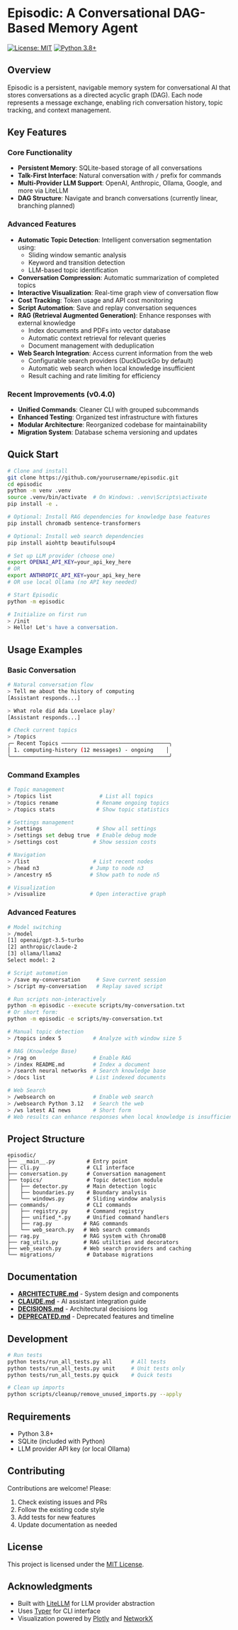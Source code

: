 # Episodic: A Conversational DAG-Based Memory Agent

[![License: MIT](https://img.shields.io/badge/License-MIT-blue.svg)](LICENSE)
[![Python 3.8+](https://img.shields.io/badge/python-3.8+-blue.svg)](https://www.python.org/downloads/)

## Overview

Episodic is a persistent, navigable memory system for conversational AI that stores conversations as a directed acyclic graph (DAG). Each node represents a message exchange, enabling rich conversation history, topic tracking, and context management.

## Key Features

### Core Functionality
- **Persistent Memory**: SQLite-based storage of all conversations
- **Talk-First Interface**: Natural conversation with `/` prefix for commands
- **Multi-Provider LLM Support**: OpenAI, Anthropic, Ollama, Google, and more via LiteLLM
- **DAG Structure**: Navigate and branch conversations (currently linear, branching planned)

### Advanced Features
- **Automatic Topic Detection**: Intelligent conversation segmentation using:
  - Sliding window semantic analysis
  - Keyword and transition detection
  - LLM-based topic identification
- **Conversation Compression**: Automatic summarization of completed topics
- **Interactive Visualization**: Real-time graph view of conversation flow
- **Cost Tracking**: Token usage and API cost monitoring
- **Script Automation**: Save and replay conversation sequences
- **RAG (Retrieval Augmented Generation)**: Enhance responses with external knowledge
  - Index documents and PDFs into vector database
  - Automatic context retrieval for relevant queries
  - Document management with deduplication
- **Web Search Integration**: Access current information from the web
  - Configurable search providers (DuckDuckGo by default)
  - Automatic web search when local knowledge insufficient
  - Result caching and rate limiting for efficiency

### Recent Improvements (v0.4.0)
- **Unified Commands**: Cleaner CLI with grouped subcommands
- **Enhanced Testing**: Organized test infrastructure with fixtures
- **Modular Architecture**: Reorganized codebase for maintainability
- **Migration System**: Database schema versioning and updates

## Quick Start

```bash
# Clone and install
git clone https://github.com/yourusername/episodic.git
cd episodic
python -m venv .venv
source .venv/bin/activate  # On Windows: .venv\Scripts\activate
pip install -e .

# Optional: Install RAG dependencies for knowledge base features
pip install chromadb sentence-transformers

# Optional: Install web search dependencies
pip install aiohttp beautifulsoup4

# Set up LLM provider (choose one)
export OPENAI_API_KEY=your_api_key_here
# OR
export ANTHROPIC_API_KEY=your_api_key_here
# OR use local Ollama (no API key needed)

# Start Episodic
python -m episodic

# Initialize on first run
> /init
> Hello! Let's have a conversation.
```

## Usage Examples

### Basic Conversation

```bash
# Natural conversation flow
> Tell me about the history of computing
[Assistant responds...]

> What role did Ada Lovelace play?
[Assistant responds...]

# Check current topics
> /topics
╭─ Recent Topics ──────────────────────────────────╮
│ 1. computing-history (12 messages) - ongoing    │
╰──────────────────────────────────────────────────╯
```

### Command Examples

```bash
# Topic management
> /topics list               # List all topics
> /topics rename            # Rename ongoing topics
> /topics stats             # Show topic statistics

# Settings management
> /settings                 # Show all settings
> /settings set debug true  # Enable debug mode
> /settings cost           # Show session costs

# Navigation
> /list                    # List recent nodes
> /head n3                # Jump to node n3
> /ancestry n5            # Show path to node n5

# Visualization
> /visualize              # Open interactive graph
```

### Advanced Features

```bash
# Model switching
> /model
[1] openai/gpt-3.5-turbo
[2] anthropic/claude-2
[3] ollama/llama2
Select model: 2

# Script automation
> /save my-conversation     # Save current session
> /script my-conversation   # Replay saved script

# Run scripts non-interactively
python -m episodic --execute scripts/my-conversation.txt
# Or short form:
python -m episodic -e scripts/my-conversation.txt

# Manual topic detection
> /topics index 5          # Analyze with window size 5

# RAG (Knowledge Base)
> /rag on                  # Enable RAG
> /index README.md         # Index a document
> /search neural networks  # Search knowledge base
> /docs list              # List indexed documents

# Web Search
> /websearch on            # Enable web search
> /websearch Python 3.12   # Search the web
> /ws latest AI news       # Short form
# Web results can enhance responses when local knowledge is insufficient!
```

## Project Structure

```
episodic/
├── __main__.py          # Entry point
├── cli.py               # CLI interface
├── conversation.py      # Conversation management
├── topics/              # Topic detection module
│   ├── detector.py      # Main detection logic
│   ├── boundaries.py    # Boundary analysis
│   └── windows.py       # Sliding window analysis
├── commands/            # CLI commands
│   ├── registry.py      # Command registry
│   ├── unified_*.py     # Unified command handlers
│   ├── rag.py          # RAG commands
│   └── web_search.py   # Web search commands
├── rag.py              # RAG system with ChromaDB
├── rag_utils.py        # RAG utilities and decorators
├── web_search.py       # Web search providers and caching
└── migrations/          # Database migrations
```

## Documentation

- **[ARCHITECTURE.md](ARCHITECTURE.md)** - System design and components
- **[CLAUDE.md](CLAUDE.md)** - AI assistant integration guide
- **[DECISIONS.md](DECISIONS.md)** - Architectural decisions log
- **[DEPRECATED.md](DEPRECATED.md)** - Deprecated features and timeline

## Development

```bash
# Run tests
python tests/run_all_tests.py all      # All tests
python tests/run_all_tests.py unit     # Unit tests only
python tests/run_all_tests.py quick    # Quick tests

# Clean up imports
python scripts/cleanup/remove_unused_imports.py --apply
```

## Requirements

- Python 3.8+
- SQLite (included with Python)
- LLM provider API key (or local Ollama)

## Contributing

Contributions are welcome! Please:
1. Check existing issues and PRs
2. Follow the existing code style
3. Add tests for new features
4. Update documentation as needed

## License

This project is licensed under the [MIT License](LICENSE).

## Acknowledgments

- Built with [LiteLLM](https://github.com/BerriAI/litellm) for LLM provider abstraction
- Uses [Typer](https://typer.tiangolo.com/) for CLI interface
- Visualization powered by [Plotly](https://plotly.com/) and [NetworkX](https://networkx.org/)
